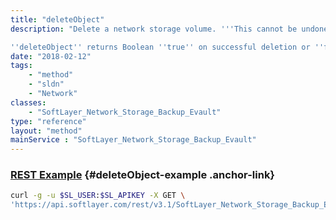 ```yaml
---
title: "deleteObject"
description: "Delete a network storage volume. '''This cannot be undone.''' At this time only network storage snapshots may be deleted with this method. 

''deleteObject'' returns Boolean ''true'' on successful deletion or ''false'' if it was unable to remove a volume; "
date: "2018-02-12"
tags:
    - "method"
    - "sldn"
    - "Network"
classes:
    - "SoftLayer_Network_Storage_Backup_Evault"
type: "reference"
layout: "method"
mainService : "SoftLayer_Network_Storage_Backup_Evault"
---
```


### [REST Example](#deleteObject-example) <a href="/article/rest/"><i class="fas fa-question"></i></a> {#deleteObject-example .anchor-link} 
```bash
curl -g -u $SL_USER:$SL_APIKEY -X GET \
'https://api.softlayer.com/rest/v3.1/SoftLayer_Network_Storage_Backup_Evault/{SoftLayer_Network_Storage_Backup_EvaultID}/deleteObject'
```

